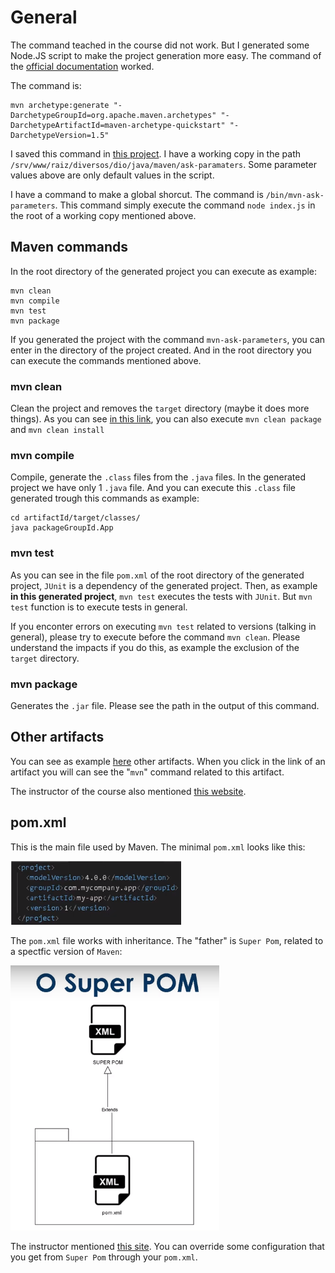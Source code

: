 # General

The command teached in the course did not work. But I generated some Node.JS script to make the project generation more easy. The command of the [official documentation](https://maven.apache.org/archetypes/maven-archetype-quickstart/) worked.

The command is:

```
mvn archetype:generate "-DarchetypeGroupId=org.apache.maven.archetypes" "-DarchetypeArtifactId=maven-archetype-quickstart" "-DarchetypeVersion=1.5"
```

I saved this command in [this project](https://github.com/andreterceiro/dio-maven-helper-mvn). I have a working copy in the path `/srv/www/raiz/diversos/dio/java/maven/ask-paramaters`. Some parameter values above are only default values in the script.

I have a command to make a global shorcut. The command is `/bin/mvn-ask-parameters`. This command simply execute the command `node index.js` in the root of a working copy mentioned above.


## Maven commands

In the root directory of the generated project you can execute as example:

```
mvn clean
mvn compile
mvn test
mvn package
```

If you generated the project with the command `mvn-ask-parameters`, you can enter in the directory of the project created. And in the root directory you can execute the commands mentioned above.


### mvn clean

Clean the project and removes the `target` directory (maybe it does more things). As you can see [in this link](https://www.dio.me/articles/mvn-clean-install-and-mvn-clean-package-qual-a-diferenca), you can also execute `mvn clean package` and `mvn clean install`


### mvn compile

Compile, generate the `.class` files from the `.java` files. In the generated project we have only 1 `.java` file. And you can execute this `.class` file generated trough this commands as example:

```
cd artifactId/target/classes/
java packageGroupId.App
```


### mvn test

As you can see in the file `pom.xml` of the root directory of the generated project, `JUnit` is a dependency of the generated project. Then, as example **in this generated project**, `mvn test` executes the tests with `JUnit`. But `mvn test` function is to execute tests in general.

If you enconter errors on executing `mvn test` related to versions (talking in general), please try to execute before the command `mvn clean`. Please understand the impacts if you do this, as example the exclusion of the `target` directory.


### mvn package

Generates the `.jar` file. Please see the path in the output of this command.


## Other artifacts

You can see as example [here](https://maven.apache.org/archetypes/index.html) other artifacts. When you click in the link of an artifact you will can see the "`mvn`" command related to this artifact.

The instructor of the course also mentioned [this website](https://mvnrepository.com/).


## pom.xml

This is the main file used by Maven. The minimal `pom.xml` looks like this:

![images/basic-pom-xml.png](images/basic-pom-xml.png)

The `pom.xml` file works with inheritance. The "father" is `Super Pom`, related to a spectfic version of `Maven`:

![images/pom-xml-inheritance.png](images/pom-xml-inheritance.png)

The instructor mentioned [this site](https://maven.apache.org/ref/3.0.4/maven-model-builder/super-pom.html). You can override some configuration that you get from `Super Pom` through your `pom.xml`.